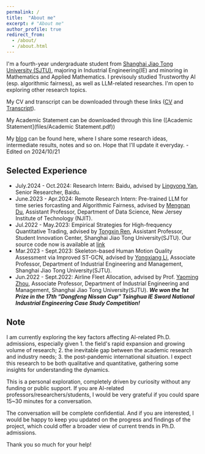 ```yaml
---
permalink: /
title:  "About me"
excerpt: # "About me"
author_profile: true
redirect_from: 
  - /about/
  - /about.html
---
```


I'm a fourth-year undergraduate student from [Shanghai Jiao Tong University (SJTU)](https://me.sjtu.edu.cn/), majoring in Industrial Engineering(IE) and minoring in Mathematics and Applied Mathematics. I previsouly studied Trustworthy AI (esp. algorithmic fairness), as well as LLM-related researches. I'm open to exploring other research topics.

My CV and transcript can be downloaded through these links ([CV](files/CV_Hua_Tang.pdf) and [Transcript](files/Transcript_Hua_Tang.pdf)).

My Academic Statement can be downloaded through this line ([Academic Statement](files/Academic Statement.pdf))

My [blog](https://nolebase-template-smoky.vercel.app/) can be found here, where I share some research ideas, intermediate results, notes and so on. Hope that I'll update it everyday. - Edited on 2024/10/21


## **Selected Experience**

- July.2024 - Oct.2024: Research Intern: Baidu, advised by [Lingyong Yan](https://yanlingyong.net/), Senior Researcher, Baidu.
- June.2023 - Apr.2024: Remote Research Intern: Pre-trained LLM for time series forcasting and Algorithmic Fairness, advised by [Mengnan Du](https://mengnandu.com/), Assistant Professor, Department of Data Science, New Jersey Institute of Technology (NJIT). 
- Jul.2022 - May.2023: Empirical Strategies for High-frequency Quantitative Trading, advised by [Tongxin Ren](http://www.baiyulan.org.cn/leader/15/), Assistant Professor, Student Innovation Center, Shanghai Jiao Tong University(SJTU). Our source code now is available at [link](https://github.com/Ytang520/Research_on_High-frequency_Quantitative_Trading)
- Mar.2023 - Sept.2023: Skeleton-based Human Motion Quality Assessment via Improved ST-GCN, advised by [Yongxiang Li](https://me.sjtu.edu.cn/teacher_directory1/liyongxiang.html), Associate Professor, Department of Industrial Engineering and Management, Shanghai Jiao Tong University(SJTU). 
- Jun.2022 - Sept.2022: Airline Fleet Allocation, advised by Prof. [Yaoming Zhou](https://me.sjtu.edu.cn/teacher_directory1/zhouyaoming.html), Associate Professor, Department of Industrial Engineering and Management, Shanghai Jiao Tong University(SJTU). **_We won the 1st Prize in the 17th “Dongfeng Nissan Cup” Tsinghua IE Sword National Industrial Engineering Case Study Competition!_**


## Note

I am currently exploring the key factors affecting AI-related Ph.D. admissions, especially given 1. the field's rapid expansion and growing volume of research; 2. the inevitable gap between the academic research and industry needs; 3. the post-pandemic international situation. I expect this research to be both qualitative and quantitative, gathering some insights for understanding the dynamics.

This is a personal exploration, completely driven by curiosity without any funding or public support. If you are AI-related professors/researchers/students, I would be very grateful if you could spare 15~30 minutes for a conversation.

The conversation will be complete confidential. And if you are interested, I would be happy to keep you updated on the progress and findings of the project, which could offer a broader view of current trends in Ph.D. admissions.

Thank you so much for your help!
